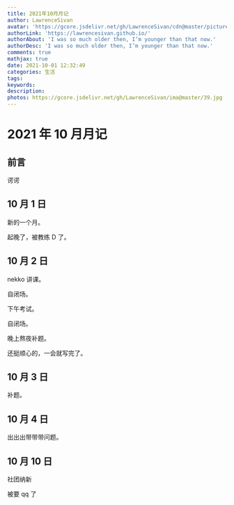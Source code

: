 ```yaml
---
title: 2021年10月月记
author: LawrenceSivan
avatar: 'https://gcore.jsdelivr.net/gh/LawrenceSivan/cdn@master/pictures/avatar.jpg'
authorLink: 'https://lawrencesivan.github.io/'
authorAbout: 'I was so much older then, I’m younger than that now.'
authorDesc: 'I was so much older then, I’m younger than that now.'
comments: true
mathjax: true
date: 2021-10-01 12:32:49
categories: 生活
tags: 
keywords:
description:
photos: https://gcore.jsdelivr.net/gh/LawrenceSivan/ima@master/39.jpg
---
```


# $2021$ 年 $10$ 月月记

## 前言

谔谔

## $10$ 月 $1$ 日

新的一个月。

起晚了，被教练 D 了。

## $10$ 月 $2$ 日

nekko 讲课。

自闭场。

下午考试。

自闭场。

晚上熬夜补题。

还挺顺心的，一会就写完了。

## $10$ 月 $3$ 日

补题。

## $10$ 月 $4$ 日

出出出带带带问题。

## $10$ 月 $10$ 日

社团纳新

被要 qq 了
